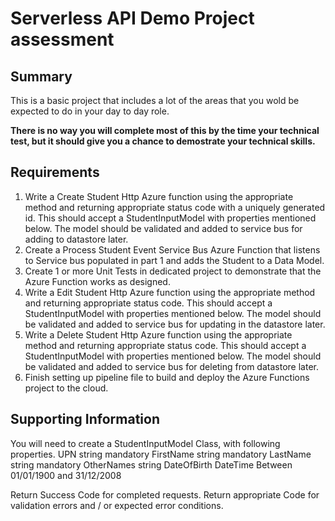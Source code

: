 # Serverless API Demo Project assessment

## Summary
This is a basic project that includes a lot of the areas that you wold be expected to do in your day to day role.

<B>There is no way you will complete most of this by the time your technical test, but it should
give you a chance to demostrate your technical skills.</b>

## Requirements
1. Write a Create Student Http Azure function using the appropriate method and returning appropriate status code with a uniquely generated id.  This should accept a StudentInputModel with properties mentioned below.  The model should be validated and added to service bus for adding to datastore later.
2. Create a Process Student Event Service Bus Azure Function that listens to Service bus populated in part 1 and adds the Student to a Data Model.
3. Create 1 or more Unit Tests in dedicated project to demonstrate that the Azure Function works as designed.
4. Write a Edit Student Http Azure function using the appropriate method and returning appropriate status code.  This should accept a StudentInputModel with properties mentioned below.  The model should be validated and added to service bus for updating in the datastore later.
5. Write a Delete Student Http Azure function using the appropriate method and returning appropriate status code.  This should accept a StudentInputModel with properties mentioned below.  The model should be validated and added to service bus for deleting from datastore later. 
6. Finish setting up pipeline file to build and deploy the Azure Functions project to the cloud.

## Supporting Information
You will need to create a StudentInputModel Class, with following properties.
UPN string mandatory
FirstName string mandatory
LastName string mandatory
OtherNames string
DateOfBirth DateTime Between 01/01/1900 and 31/12/2008

Return Success Code for  completed requests.
Return appropriate Code for validation errors and / or expected error conditions.


